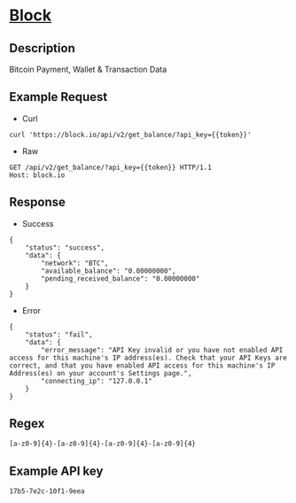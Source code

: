 # [Block](https://www.block.io/docs/basic)

## __Description__
Bitcoin Payment, Wallet & Transaction Data

## __Example Request__
* Curl
```
curl 'https://block.io/api/v2/get_balance/?api_key={{token}}'
```

* Raw
```
GET /api/v2/get_balance/?api_key={{token}} HTTP/1.1
Host: block.io
```

## __Response__
* Success
```
{
    "status": "success",
    "data": {
        "network": "BTC",
        "available_balance": "0.00000000",
        "pending_received_balance": "0.00000000"
    }
}
```
* Error
```
{
    "status": "fail",
    "data": {
        "error_message": "API Key invalid or you have not enabled API access for this machine's IP address(es). Check that your API Keys are correct, and that you have enabled API access for this machine's IP Address(es) on your account's Settings page.",
        "connecting_ip": "127.0.0.1"
    }
}
```
## __Regex__
```
[a-z0-9]{4}-[a-z0-9]{4}-[a-z0-9]{4}-[a-z0-9]{4}
```

## __Example API key__
```
17b5-7e2c-10f1-9eea
```
